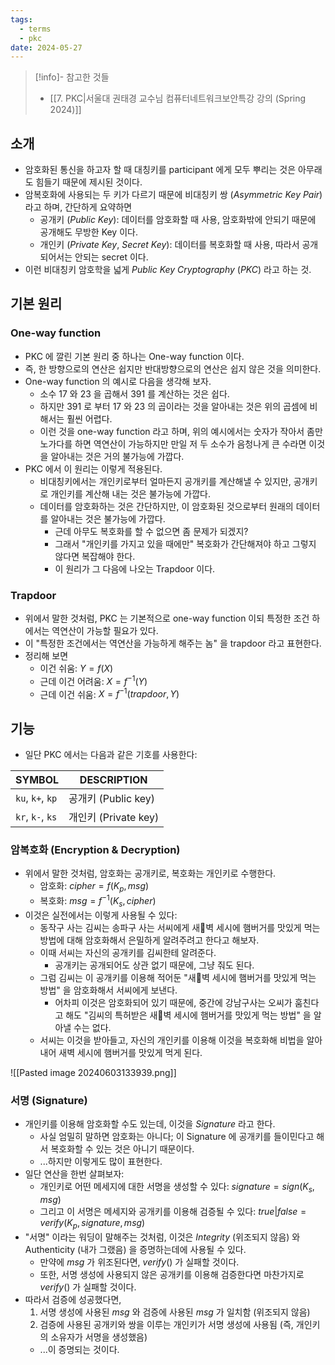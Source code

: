 ```yaml
---
tags:
  - terms
  - pkc
date: 2024-05-27
---
```

> [!info]- 참고한 것들
> - [[7. PKC|서울대 권태경 교수님 컴퓨터네트워크보안특강 강의 (Spring 2024)]]

## 소개

- 암호화된 통신을 하고자 할 때 대칭키를 participant 에게 모두 뿌리는 것은 아무래도 힘들기 때문에 제시된 것이다.
- 암복호화에 사용되는 두 키가 다르기 때문에 비대칭키 쌍 (*Asymmetric Key Pair*) 라고 하며, 간단하게 요약하면
	- 공개키 (*Public Key*): 데이터를 암호화할 때 사용, 암호화밖에 안되기 때문에 공개해도 무방한 Key 이다.
	- 개인키 (*Private Key*, *Secret Key*): 데이터를 복호화할 때 사용, 따라서 공개되어서는 안되는 secret 이다.
- 이런 비대칭키 암호학을 넓게 *Public Key Cryptography* (*PKC*) 라고 하는 것.

## 기본 원리

### One-way function

- PKC 에 깔린 기본 원리 중 하나는 One-way function 이다.
- 즉, 한 방향으로의 연산은 쉽지만 반대방향으로의 연산은 쉽지 않은 것을 의미한다.
- One-way function 의 예시로 다음을 생각해 보자.
	- 소수 17 와 23 을 곱해서 391 를 계산하는 것은 쉽다.
	- 하지만 391 로 부터 17 와 23 의 곱이라는 것을 알아내는 것은 위의 곱셈에 비해서는 훨씬 어렵다.
	- 이런 것을 one-way function 라고 하며, 위의 예시에서는 숫자가 작아서 좀만 노가다를 하면 역연산이 가능하지만 만일 저 두 소수가 음청나게 큰 수라면 이것을 알아내는 것은 거의 불가능에 가깝다.
- PKC 에서 이 원리는 이렇게 적용된다.
	- 비대칭키에서는 개인키로부터 얼마든지 공개키를 계산해낼 수 있지만, 공개키로 개인키를 계산해 내는 것은 불가능에 가깝다.
	- 데이터를 암호화하는 것은 간단하지만, 이 암호화된 것으로부터 원래의 데이터를 알아내는 것은 불가능에 가깝다.
		- 근데 아무도 복호화를 할 수 없으면 좀 문제가 되겠지?
		- 그래서 "개인키를 가지고 있을 때에만" 복호화가 간단해져야 하고 그렇지 않다면 복잡해야 한다.
		- 이 원리가 그 다음에 나오는 Trapdoor 이다.

### Trapdoor

- 위에서 말한 것처럼, PKC 는 기본적으로 one-way function 이되 특정한 조건 하에서는 역연산이 가능할 필요가 있다.
- 이 "특정한 조건에서는 역연산을 가능하게 해주는 놈" 을 trapdoor 라고 표현한다.
- 정리해 보면
	- 이건 쉬움: $Y = f(X)$
	- 근데 이건 어려움: $X = f^{-1}(Y)$
	- 근데 이건 쉬움: $X = f^{-1}(trapdoor, Y)$

## 기능

- 일단 PKC 에서는 다음과 같은 기호를 사용한다:

| SYMBOL           | DESCRIPTION       |
| ---------------- | ----------------- |
| `ku`, `k+`, `kp` | 공개키 (Public key)  |
| `kr`, `k-`, `ks` | 개인키 (Private key) |

### 암복호화 (Encryption & Decryption)

- 위에서 말한 것처럼, 암호화는 공개키로, 복호화는 개인키로 수행한다.
	- 암호화: $cipher = f(K_p, msg)$
	- 복호화: $msg = f^{-1}(K_s, cipher)$
- 이것은 실전에서는 이렇게 사용될 수 있다:
	- 동작구 사는 김씨는 송파구 사는 서씨에게 새벽 세시에 햄버거를 맛있게 먹는 방법에 대해 암호화해서 은밀하게 알려주려고 한다고 해보자.
	- 이때 서씨는 자신의 공개키를 김씨한테 알려준다.
		- 공개키는 공개되어도 상관 없기 때문에, 그냥 줘도 된다.
	- 그럼 김씨는 이 공개키를 이용해 적어둔 "새벽 세시에 햄버거를 맛있게 먹는 방법" 을 암호화해서 서씨에게 보낸다.
		- 어차피 이것은 암호화되어 있기 때문에, 중간에 강남구사는 오씨가 훔친다고 해도 "김씨의 특허받은 새벽 세시에 햄버거를 맛있게 먹는 방법" 을 알아낼 수는 없다.
	- 서씨는 이것을 받아들고, 자신의 개인키를 이용해 이것을 복호화해 비법을 알아내어 새벽 세시에 햄버거를 맛있게 먹게 된다.

![[Pasted image 20240603133939.png]]

### 서명 (Signature)

- 개인키를 이용해 암호화할 수도 있는데, 이것을 *Signature* 라고 한다.
	- 사실 엄밀히 말하면 암호화는 아니다; 이 Signature 에 공개키를 들이민다고 해서 복호화할 수 있는 것은 아니기 때문이다.
	- ...하지만 이렇게도 많이 표현한다.
- 일단 연산을 한번 살펴보자:
	- 개인키로 어떤 메세지에 대한 서명을 생성할 수 있다: $signature = sign(K_s, msg)$
	- 그리고 이 서명은 메세지와 공개키를 이용해 검증될 수 있다: $true|false = verify(K_p, signature, msg)$
- "서명" 이라는 워딩이 말해주는 것처럼, 이것은 *Integrity* (위조되지 않음) 와 Authenticity (내가 그랬음) 을 증명하는데에 사용될 수 있다.
	- 만약에 $msg$ 가 위조된다면, $verify()$ 가 실패할 것이다.
	- 또한, 서명 생성에 사용되지 않은 공개키를 이용해 검증한다면 마찬가지로 $verify()$ 가 실패할 것이다.
- 따라서 검증에 성공했다면,
	1. 서명 생성에 사용된 $msg$ 와 검증에 사용된 $msg$ 가 일치함 (위조되지 않음)
	2. 검증에 사용된 공개키와 쌍을 이루는 개인키가 서명 생성에 사용됨 (즉, 개인키의 소유자가 서명을 생성했음)
	- ...이 증명되는 것이다.